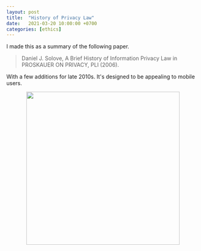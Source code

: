```yaml
---
layout: post
title:  "History of Privacy Law"
date:   2021-03-20 10:00:00 +0700
categories: [ethics]
---
```

I made this as a summary of the following paper.
> Daniel J. Solove, A Brief History of Information Privacy Law in PROSKAUER ON PRIVACY, PLI (2006).

With a few additions for late 2010s. It's designed to be appealing to mobile users.

<div style="display:flex;justify-content:center">
<img style='width:25rem' src='/assets/images/privacy.png'/>
</div>